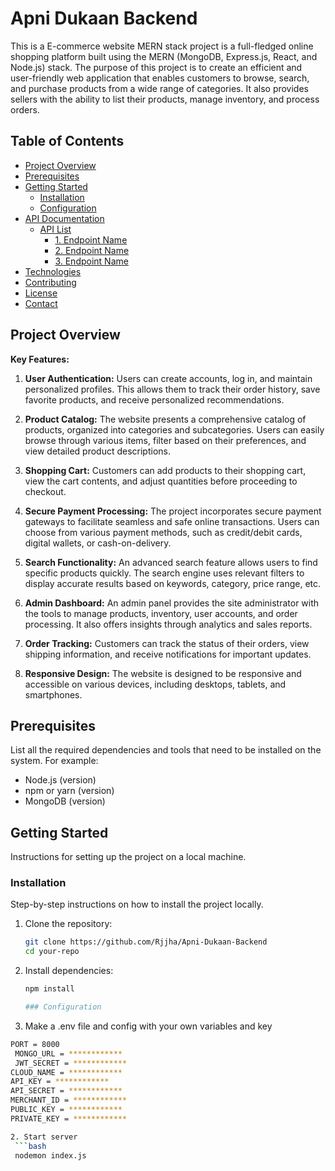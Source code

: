 # Apni Dukaan Backend

This is a E-commerce website MERN stack project is a full-fledged online shopping platform built using the MERN (MongoDB, Express.js, React, and Node.js) stack. The purpose of this project is to create an efficient and user-friendly web application that enables customers to browse, search, and purchase products from a wide range of categories. It also provides sellers with the ability to list their products, manage inventory, and process orders.

## Table of Contents

- [Project Overview](#project-overview)
- [Prerequisites](#prerequisites)
- [Getting Started](#getting-started)
  - [Installation](#installation)
  - [Configuration](#configuration)
- [API Documentation](#api-documentation)
  - [API List](#api-list)
    - [1. Endpoint Name](#1-endpoint-name)
    - [2. Endpoint Name](#2-endpoint-name)
    - [3. Endpoint Name](#3-endpoint-name)
- [Technologies](#technologies)
- [Contributing](#contributing)
- [License](#license)
- [Contact](#contact)

## Project Overview

**Key Features:**

1. **User Authentication:** Users can create accounts, log in, and maintain personalized profiles. This allows them to track their order history, save favorite products, and receive personalized recommendations.

2. **Product Catalog:** The website presents a comprehensive catalog of products, organized into categories and subcategories. Users can easily browse through various items, filter based on their preferences, and view detailed product descriptions.

3. **Shopping Cart:** Customers can add products to their shopping cart, view the cart contents, and adjust quantities before proceeding to checkout.

4. **Secure Payment Processing:** The project incorporates secure payment gateways to facilitate seamless and safe online transactions. Users can choose from various payment methods, such as credit/debit cards, digital wallets, or cash-on-delivery.

5. **Search Functionality:** An advanced search feature allows users to find specific products quickly. The search engine uses relevant filters to display accurate results based on keywords, category, price range, etc.

6. **Admin Dashboard:** An admin panel provides the site administrator with the tools to manage products, inventory, user accounts, and order processing. It also offers insights through analytics and sales reports.

7. **Order Tracking:** Customers can track the status of their orders, view shipping information, and receive notifications for important updates.

8. **Responsive Design:** The website is designed to be responsive and accessible on various devices, including desktops, tablets, and smartphones.


## Prerequisites

List all the required dependencies and tools that need to be installed on the system. For example:

- Node.js (version)
- npm or yarn (version)
- MongoDB (version)

## Getting Started

Instructions for setting up the project on a local machine.

### Installation

Step-by-step instructions on how to install the project locally.

1. Clone the repository:
   ```bash
   git clone https://github.com/Rjjha/Apni-Dukaan-Backend
   cd your-repo
2. Install dependencies:
   ```bash
   npm install

   ### Configuration

1. Make a .env file and config with your own variables and key
  ```bash
  PORT = 8000
   MONGO_URL = ************
   JWT_SECRET = ************
  CLOUD_NAME = ************
API_KEY = ************
API_SECRET = ************
MERCHANT_ID = ************
PUBLIC_KEY = ************
PRIVATE_KEY = ************
 
2. Start server
   ```bash
   nodemon index.js

 
